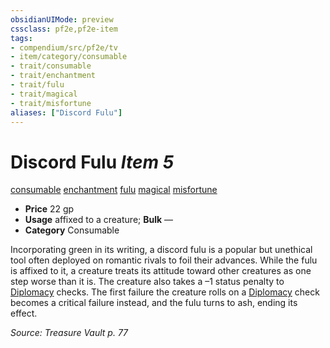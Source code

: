 ```yaml
---
obsidianUIMode: preview
cssclass: pf2e,pf2e-item
tags:
- compendium/src/pf2e/tv
- item/category/consumable
- trait/consumable
- trait/enchantment
- trait/fulu
- trait/magical
- trait/misfortune
aliases: ["Discord Fulu"]
---
```

# Discord Fulu *Item 5*  
[consumable](rules/traits/consumable.md)  [enchantment](rules/traits/enchantment.md)  [fulu](rules/traits/fulu-som.md)  [magical](rules/traits/magical.md)  [misfortune](rules/traits/misfortune.md)  

- **Price** 22 gp
- **Usage** affixed to a creature; **Bulk** —
- **Category** Consumable

Incorporating green in its writing, a discord fulu is a popular but unethical tool often deployed on romantic rivals to foil their advances. While the fulu is affixed to it, a creature treats its attitude toward other creatures as one step worse than it is. The creature also takes a –1 status penalty to [Diplomacy](compendium/skills.md#Diplomacy) checks. The first failure the creature rolls on a [Diplomacy](compendium/skills.md#Diplomacy) check becomes a critical failure instead, and the fulu turns to ash, ending its effect.

*Source: Treasure Vault p. 77*